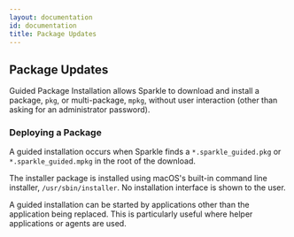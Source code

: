 ```yaml
---
layout: documentation
id: documentation
title: Package Updates
---
```

## Package Updates

Guided Package Installation allows Sparkle to download and install a package, `pkg`, or multi-package, `mpkg`, without user interaction (other than asking for an administrator password).

### Deploying a Package

A guided installation occurs when Sparkle finds a `*.sparkle_guided.pkg` or `*.sparkle_guided.mpkg` in the root of the download.

The installer package is installed using macOS's built-in command line installer, `/usr/sbin/installer`. No installation interface is shown to the user.

A guided installation can be started by applications other than the application being replaced. This is particularly useful where helper applications or agents are used.
